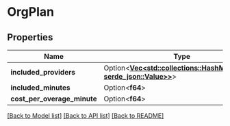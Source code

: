 # OrgPlan

## Properties

Name | Type | Description | Notes
------------ | ------------- | ------------- | -------------
**included_providers** | Option<[**Vec<std::collections::HashMap<String, serde_json::Value>>**](std::collections::HashMap.md)> |  | [optional]
**included_minutes** | Option<**f64**> |  | [optional]
**cost_per_overage_minute** | Option<**f64**> |  | [optional]

[[Back to Model list]](../README.md#documentation-for-models) [[Back to API list]](../README.md#documentation-for-api-endpoints) [[Back to README]](../README.md)


